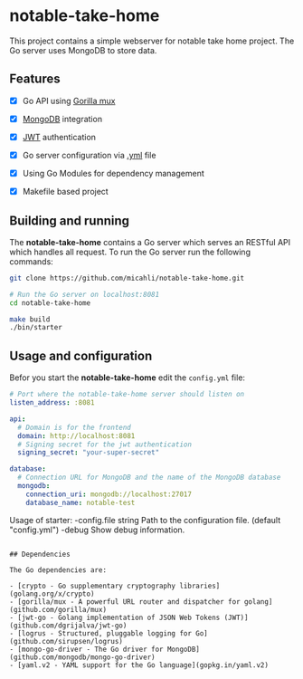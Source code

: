 # notable-take-home

This project contains a simple webserver for notable take home project. The Go server uses MongoDB to store data.

## Features

- [x] Go API using [Gorilla mux](github.com/gorilla/mux)

- [x] [MongoDB](github.com/mongodb/mongo-go-driver) integration
- [x] [JWT](github.com/dgrijalva/jwt-go) authentication
- [x] Go server configuration via [.yml](gopkg.in/yaml.v2) file
- [x] Using Go Modules for dependency management
- [x] Makefile based project

## Building and running

The **notable-take-home** contains a Go server which serves an RESTful API which handles all request. To run the Go server run the following commands:

```sh
git clone https://github.com/micahli/notable-take-home.git

# Run the Go server on localhost:8081
cd notable-take-home

make build
./bin/starter
```

## Usage and configuration

Befor you start the **notable-take-home** edit the `config.yml` file:

```yaml
# Port where the notable-take-home server should listen on
listen_address: :8081

api:
  # Domain is for the frontend
  domain: http://localhost:8081
  # Signing secret for the jwt authentication
  signing_secret: "your-super-secret"

database:
  # Connection URL for MongoDB and the name of the MongoDB database
  mongodb:
    connection_uri: mongodb://localhost:27017
    database_name: notable-test


```
Usage of starter:
  -config.file string
      Path to the configuration file. (default "config.yml")
  -debug
      Show debug information.
```

## Dependencies

The Go dependencies are:

- [crypto - Go supplementary cryptography libraries](golang.org/x/crypto)
- [gorilla/mux - A powerful URL router and dispatcher for golang](github.com/gorilla/mux)
- [jwt-go - Golang implementation of JSON Web Tokens (JWT)](github.com/dgrijalva/jwt-go)
- [logrus - Structured, pluggable logging for Go](github.com/sirupsen/logrus)
- [mongo-go-driver - The Go driver for MongoDB](github.com/mongodb/mongo-go-driver)
- [yaml.v2 - YAML support for the Go language](gopkg.in/yaml.v2)
